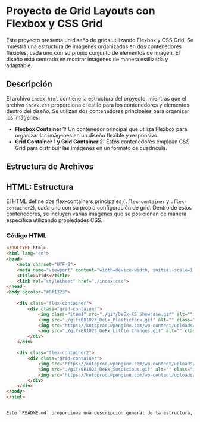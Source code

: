 # Proyecto de Grid Layouts con Flexbox y CSS Grid

Este proyecto presenta un diseño de grids utilizando Flexbox y CSS Grid. Se muestra una estructura de imágenes organizadas en dos contenedores flexibles, cada uno con su propio conjunto de elementos de imagen. El diseño está centrado en mostrar imágenes de manera estilizada y adaptable.

## Descripción

El archivo `index.html` contiene la estructura del proyecto, mientras que el archivo `index.css` proporciona el estilo para los contenedores y elementos dentro del diseño. Se utilizan dos contenedores principales para organizar las imágenes:

- **Flexbox Container 1:** Un contenedor principal que utiliza Flexbox para organizar las imágenes en un diseño flexible y responsivo.
- **Grid Container 1 y Grid Container 2:** Estos contenedores emplean CSS Grid para distribuir las imágenes en un formato de cuadrícula.

## Estructura de Archivos


## HTML: Estructura

El HTML define dos flex-containers principales (`.flex-container` y `.flex-container2`), cada uno con su propia configuración de grid. Dentro de estos contenedores, se incluyen varias imágenes que se posicionan de manera específica utilizando propiedades CSS.

### Código HTML
```html
<!DOCTYPE html>
<html lang="en">
<head>
    <meta charset="UTF-8">
    <meta name="viewport" content="width=device-width, initial-scale=1.0">
    <title>Grids</title>
    <link rel="stylesheet" href="./index.css">
</head>
<body bgcolor="#0f1323">
    
    <div class="flex-container">
        <div class="grid-container">
            <img class="item1" src="./gif/DeEx-CS_Showcase.gif" alt="">
            <img src="./gif/081023_DeEx_Plasticfork.gif" alt="" class="item2">
            <img src="https://kotoprod.wpengine.com/wp-content/uploads/2023/08/Koto-x-De-extinction-Long-Form-1-1300x1733.jpg" alt="" class="item3">
            <img src="./gif/081023_DeEx_Little Changes.gif" alt="" class="item4">
        </div>
    </div>

    <div class="flex-container2">
        <div class="grid-container">
            <img src="https://kotoprod.wpengine.com/wp-content/uploads/2023/08/Koto-x-De-extinction-Strategy-01-1300x843.jpg" alt="" class="item1">
            <img src="./gif/081023_DeEx_Suspicious.gif" alt="" class="item2">
            <img src="https://kotoprod.wpengine.com/wp-content/uploads/2023/08/Koto-x-De-extinction-Competitors-1-1300x1833-copy.jpeg" alt="" class="item3">
        </div>
    </div>
</body>
</html>


Este `README.md` proporciona una descripción general de la estructura, el código y cómo usar el proyecto. También incluye detalles sobre cómo contribuir y licencias, en caso de que sea necesario.
